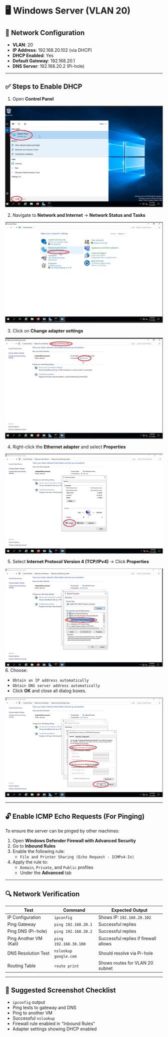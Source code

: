 # 🖥️ Windows Server (VLAN 20)

## 🔧 Network Configuration

- **VLAN**: 20  
- **IP Address**: 192.168.20.102 (via DHCP)  
- **DHCP Enabled**: Yes  
- **Default Gateway**: 192.168.20.1  
- **DNS Server**: 192.168.20.2 (Pi-hole)  

---

## ✅ Steps to Enable DHCP

1. Open **Control Panel**

![DHCP](1_ControlPanel.png)

2. Navigate to **Network and Internet** → **Network Status and Tasks**

![DHCP](2_Network_Internet.png)

3. Click on **Change adapter settings**

![DHCP](3_Adapter.png)

4. Right-click the **Ethernet adapter** and select **Properties**

![DHCP](4_Properties.png)

5. Select **Internet Protocol Version 4 (TCP/IPv4)** → Click **Properties**

![DHCP](5_IPv4.png)
6. Choose:
   - `Obtain an IP address automatically`
   - `Obtain DNS server address automatically`
   - Click **OK** and close all dialog boxes.

![DHCP](6_DHCP.png)

---

## 🔓 Enable ICMP Echo Requests (For Pinging)

To ensure the server can be pinged by other machines:

1. Open **Windows Defender Firewall with Advanced Security**  
2. Go to **Inbound Rules**  
3. Enable the following rule:
   - `File and Printer Sharing (Echo Request - ICMPv4-In)`
4. Apply the rule to:
   - `Domain`, `Private`, and `Public` profiles
   - Under the **Advanced** tab

---

## 🔍 Network Verification

| Test                        | Command                          | Expected Output                        |
|-----------------------------|----------------------------------|----------------------------------------|
| IP Configuration            | `ipconfig`                       | Shows IP: `192.168.20.102`             |
| Ping Gateway                | `ping 192.168.20.1`              | Successful replies                     |
| Ping DNS (Pi-hole)         | `ping 192.168.20.2`              | Successful replies                     |
| Ping Another VM (Kali)      | `ping 192.168.30.100`            | Successful replies if firewall allows  |
| DNS Resolution Test        | `nslookup google.com`            | Should resolve via Pi-hole             |
| Routing Table              | `route print`                    | Shows routes for VLAN 20 subnet        |

---

## 📸 Suggested Screenshot Checklist

- `ipconfig` output  
- Ping tests to gateway and DNS  
- Ping to another VM  
- Successful `nslookup`  
- Firewall rule enabled in "Inbound Rules"  
- Adapter settings showing DHCP enabled  

